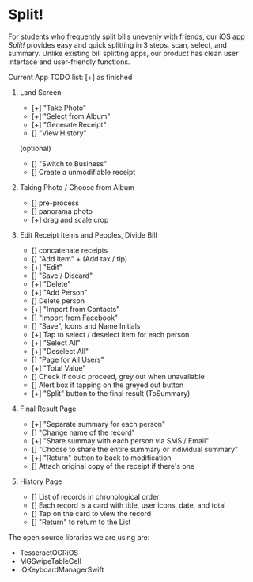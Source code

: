 # Split!
For students who frequently split bills unevenly with friends, our iOS app *Split!* provides easy and quick splitting in 3 steps, scan, select, and summary. Unlike existing bill splitting apps, our product has clean user interface and user-friendly functions.

Current App TODO list: [+] as finished

1. Land Screen
    - [+] "Take Photo"
    - [+] "Select from Album"
    - [+] "Generate Receipt"
    - [] "View History"

    (optional)
    - [] "Switch to Business"
    - [] Create a unmodifiable receipt

2. Taking Photo / Choose from Album
    - [] pre-process
    - [] panorama photo
    - [+] drag and scale crop

3. Edit Receipt Items and Peoples, Divide Bill
    - [] concatenate receipts
    - [] "Add Item" + (Add tax / tip)
    - [+] "Edit"
    - [] "Save / Discard"
    - [+] "Delete"
    - [+] "Add Person"
    - [] Delete person
    - [+] "Import from Contacts"
    - [] "Import from Facebook"
    - [] "Save", Icons and Name Initials
    - [+] Tap to select / deselect item for each person
    - [+] "Select All"
    - [+] "Deselect All"
    - [] "Page for All Users"
    - [+] "Total Value"
    - [] Check if could proceed, grey out when unavailable
    - [] Alert box if tapping on the greyed out button
    - [+] "Split" button to the final result (ToSummary)

4. Final Result Page
    - [+] "Separate summary for each person"
    - [] "Change name of the record"
    - [+] "Share summay with each person via SMS / Email"
    - [] "Choose to share the entire summary or individual summary"
    - [+] "Return" button to back to modification
    - [] Attach original copy of the receipt if there's one

5. History Page
    - [] List of records in chronological order
    - [] Each record is a card with title, user icons, date, and total
    - [] Tap on the card to view the record
    - [] "Return" to return to the List

The open source libraries we are using are:

- TesseractOCRiOS
- MGSwipeTableCell
- IQKeyboardManagerSwift
